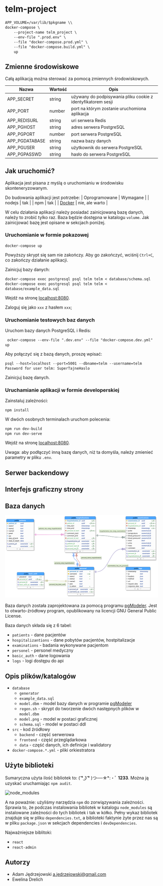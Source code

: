 # telm-project

```shell script
APP_VOLUME=/var/lib/$pkgname \\
docker-compose \
    --project-name telm_project \
    --env-file ".prod.env" \
    --file "docker-compose.prod.yml" \
    --file "docker-compose.build.yml" \
    up
```

## Zmienne środowiskowe

Całą aplikacją można sterować za pomocą zmiennych środowiskowych.

| Nazwa | Wartość | Opis |
| --- | --- | --- |
| APP_SECRET | string | używany do podpisywania pliku cookie z identyfikatorem sesji |
| APP_PORT | number | port na którym zostanie uruchomiona aplikacja |
| APP_REDISURL | string | uri serwera Redis |
| APP_PGHOST | string | adres serwera PostgreSQL |
| APP_PGPORT | number | port serwera PostgreSQL |
| APP_PGDATABASE | string | nazwa bazy danych |
| APP_PGUSER | string | użytkownik do serwera PostgreSQL |
| APP_PGPASSWD | string | hasło do serwera PostgreSQL |

## Jak uruchomić? 

Aplikacja jest pisana z myślą o uruchomianiu w środowisku skonteneryzowanym.

Do budowania aplikacji jest potrzebe:
| Oprogramowane | Wymagane |
| nodejs | tak | 
| npm | tak |
| [Docker](https://docs.docker.com/get-docker/) | nie, ale warto |

W celu działania aplikacji należy posiadać zainicjowaną bazę danych, należy to zrobić tylko raz.
Baza będzie dostępna w katalogu `volume`.
Jak zainicjować bazę jest opisane w sekcjach poniżej.

### Uruchomianie w formie pokazowej

```shell script
docker-compose up
```
Powyższy skrypt się sam nie zakończy.
Aby go zakończyć, wciśnij `Ctrl+C`, co zakończy działanie aplikacji. 

Zainicjuj bazy danych:
```shell script
docker-compose exec postgresql psql telm telm < database/schema.sql
docker-compose exec postgresql psql telm telm < database/example_data.sql
```

Wejdź na stronę [localhost:8080](http://localhost:8080/).

Zaloguj się jako `xxx` z hasłem `xxx`;

### Uruchomianie testowych baz danych

Uruchom bazy danych PostgreSQL i Redis:

```shell script
 ocker-compose --env-file ".dev.env" --file "docker-compose.dev.yml" up
```

Aby połączyć się z bazą danych, proszę wpisać:
```shell script
psql --host=localhost --port=5001 --dbname=telm --username=telm
Password for user telm: SuperTajneHaslo
```

Zainicjuj bazę danych.

### Uruchamianie aplikacji w formie developerskiej

Zainstaluj zależności:
```shell script
npm install
```

W dwóch osobnych terminalach uruchom polecenia:
```
npm run dev-build
npm run dev-serve
``` 

Wejdź na stronę [localhost:8080](http://localhost:8080/).

Uwaga: aby podłączyć inną bazę danych, niż ta domyśla, należy zmienieć parametry w pliku `.env`.

## Serwer backendowy

## Interfejs graficzny strony

## Baza danych

![model.png](database/model.png)

Baza danych została zaprojektowana za pomocą programu [pgModeler](https://pgmodeler.io/).
Jest to otwarto-źródłowy program, opublikowany na licencji GNU General Public License.

Baza danych składa się z 6 tabel:
 - `patients` - dane pacjentów
 - `hospitalizantions` - dane pobytów pacjentów, hostpitalizacje
 - `examinations` - badania wykonywane pacjentom
 - `personel` - personel medyczny
 - `basic_auth` - dane logowania
 - `logs` - logi dostępu do api

## Opis plików/katalogów

 - `database`
   - `generator`
   - `example_data.sql`
   - `model.dbm` - model bazy danych w programie [pgModeler](https://pgmodeler.io/)
   - `regen.sh` - skrypt do tworzenie dwóch następnych plików w `model.dbm`
   - `model.png` - model w postaci graficznej
   - `schema.sql` - model w postaci ddl
 - `src` - kod źródłowy
   - `backend` - część serwerowa
   - `frontend` - część przeglądarkowa
   - `data` - część danych, ich definicje i walidatory
 - `docker-compose.*.yml` - pliki orkiestratora
   
## Użyte biblioteki

Sumaryczna użyta ilość bibliotek to: ( ͡° ͜ʖ ͡° )つ──☆*:・ﾟ **1233**.
Można ją uzyskać uruchamiając `npm audit`.

![node_modules](https://img.devrant.com/devrant/rant/r_1030841_w7Mq9.jpg)

A na poważnie: użyliśmy narzędzia `npm` do zorwiązywania zależności.
Sprawia to, że podczas instalowania bibliotek w katalogu `node_modules` są instalowane zależności do tych bibliotek i tak w kółko.
Pełny wykaz bibliotek znajduje się w pliku `dependencies.txt`, a biblioteki faktynie żyte przez nas są w pliku `package.json` w sekcjach dependencies i `devDependencies`.

Najważniejsze biblitoki:

 - `react`
 - `react-admin`

## Autorzy

 - Adam Jędrzejowski <a.jedrzejowski@gmail.com>
 - Ewelina Drelich <???>
